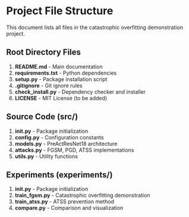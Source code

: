 # Project File Structure

This document lists all files in the catastrophic overfitting demonstration project.

## Root Directory Files

1. **README.md** - Main documentation
2. **requirements.txt** - Python dependencies
3. **setup.py** - Package installation script
4. **.gitignore** - Git ignore rules
5. **check_install.py** - Dependency checker and installer
6. **LICENSE** - MIT License (to be added)

## Source Code (src/)

1. **__init__.py** - Package initialization
2. **config.py** - Configuration constants
3. **models.py** - PreActResNet18 architecture
4. **attacks.py** - FGSM, PGD, ATSS implementations
5. **utils.py** - Utility functions

## Experiments (experiments/)

1. **__init__.py** - Package initialization
2. **train_fgsm.py** - Catastrophic overfitting demonstration
3. **train_atss.py** - ATSS prevention method
4. **compare.py** - Comparison and visualization


